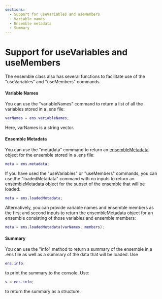 ```yaml
---
sections:
  - Support for useVariables and useMembers
  - Variable names
  - Ensemble metadata
  - Summary
---
```


# Support for useVariables and useMembers

The ensemble class also has several functions to facilitate use of the "useVariables" and "useMembers" commands.

#### Variable Names

You can use the "variableNames" command to return a list of all the variables stored in a .ens file:
```matlab
varNames = ens.variableNames;
```
Here, varNames is a string vector.

#### Ensemble Metadata

You can use the "metadata" command to return an [ensembleMetadata](../ensembleMetadata/welcome) object for the ensemble stored in a .ens file:
```matlab
meta = ens.metadata;
```

If you have used the "useVariables" or "useMembers" commands, you can use the "loadedMetadata" command with no inputs to return an ensembleMetadata object for the subset of the ensemble that will be loaded:
```matlab
meta = ens.loadedMetadata;
```

Alternatively, you can provide variable names and ensemble members as the first and second inputs to return the ensembleMetadata object for an ensemble consisting of those variables and ensemble members:
```matlab
meta = ens.loadedMetadata(varNames, members);
```

#### Summary

You can use the "info" method to return a summary of the ensemble in a .ens file as well as a summary of the data that will be loaded. Use
```matlab
ens.info;
```
to print the summary to the console. Use:
```matlab
s = ens.info;
```
to return the summary as a structure.
